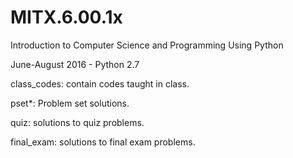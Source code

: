 # MITX.6.00.1x
Introduction to Computer Science and Programming Using Python

June-August 2016 - Python 2.7

class_codes: contain codes taught in class.

pset*: Problem set solutions.

quiz: solutions to quiz problems.

final_exam: solutions to final exam problems.
